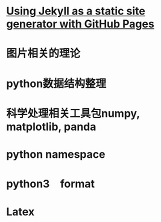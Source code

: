 # [Using Jekyll as a static site generator with GitHub Pages][1]

# 图片相关的理论

# python数据结构整理

# 科学处理相关工具包numpy, matplotlib, panda

# python namespace

# python3　format

# Latex

[1]: https://help.github.com/articles/using-jekyll-as-a-static-site-generator-with-github-pages/
